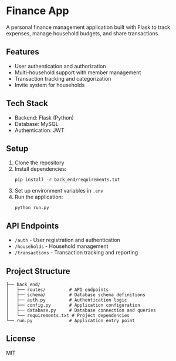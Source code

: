 # Finance App

A personal finance management application built with Flask to track expenses, manage household budgets, and share transactions.

## Features

- User authentication and authorization
- Multi-household support with member management
- Transaction tracking and categorization
- Invite system for households

## Tech Stack

- Backend: Flask (Python)
- Database: MySQL
- Authentication: JWT

## Setup

1. Clone the repository
2. Install dependencies:
   ```
   pip install -r back_end/requirements.txt
   ```
3. Set up environment variables in `.env`
4. Run the application:
   ```
   python run.py
   ```

## API Endpoints

- `/auth` - User registration and authentication
- `/households` - Household management
- `/transactions` - Transaction tracking and reporting

## Project Structure

```
├── back_end/
│   ├── routes/         # API endpoints
│   ├── schema/         # Database schema definitions
│   ├── auth.py         # Authentication logic
│   ├── config.py       # Application configuration
│   ├── database.py     # Database connection and queries
│   └── requirements.txt # Project dependencies
└── run.py              # Application entry point
```

## License

MIT
